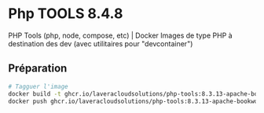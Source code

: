 # Php TOOLS 8.4.8

PHP Tools (php, node, compose, etc) | Docker Images de type PHP à destination des dev (avec utilitaires pour "devcontainer")

## Préparation

```bash
# Tagguer l'image
docker build -t ghcr.io/laveracloudsolutions/php-tools:8.3.13-apache-bookworm .
docker push ghcr.io/laveracloudsolutions/php-tools:8.3.13-apache-bookworm
```

